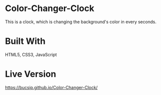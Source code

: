 # Color-Changer-Clock

This is a clock, which is changing the background's color in every seconds.

# Built With

HTML5, CSS3, JavaScript

# Live Version

https://bucsip.github.io/Color-Changer-Clock/

